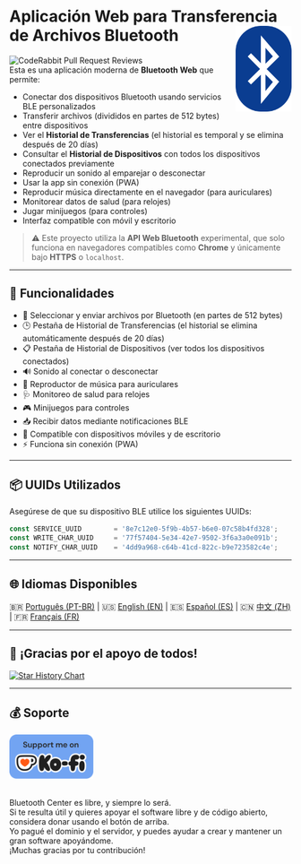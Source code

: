 # Aplicación Web para Transferencia de Archivos Bluetooth <img src="./public/favicon-32x32.png" align="right" width="100">
![CodeRabbit Pull Request Reviews](https://img.shields.io/coderabbit/prs/github/erikraft/Bluetooth-Center?utm_source=oss&utm_medium=github&utm_campaign=erikraft%2FBluetooth-Center&labelColor=171717&color=FF570A&link=https%3A%2F%2Fcoderabbit.ai&label=CodeRabbit+Reviews)
<br>
Esta es una aplicación moderna de **Bluetooth Web** que permite:

- Conectar dos dispositivos Bluetooth usando servicios BLE personalizados
- Transferir archivos (divididos en partes de 512 bytes) entre dispositivos
- Ver el **Historial de Transferencias** (el historial es temporal y se elimina después de 20 días)
- Consultar el **Historial de Dispositivos** con todos los dispositivos conectados previamente
- Reproducir un sonido al emparejar o desconectar
- Usar la app sin conexión (PWA)
- Reproducir música directamente en el navegador (para auriculares)
- Monitorear datos de salud (para relojes)
- Jugar minijuegos (para controles)
- Interfaz compatible con móvil y escritorio

> ⚠️ Este proyecto utiliza la **API Web Bluetooth** experimental, que solo funciona en navegadores compatibles como **Chrome** y únicamente bajo **HTTPS** o `localhost`.

---

## 🔧 Funcionalidades

- 📂 Seleccionar y enviar archivos por Bluetooth (en partes de 512 bytes)
- 🕒 Pestaña de Historial de Transferencias (el historial se elimina automáticamente después de 20 días)
- 📋 Pestaña de Historial de Dispositivos (ver todos los dispositivos conectados)
- 🔊 Sonido al conectar o desconectar
- 🎵 Reproductor de música para auriculares
- 🩺 Monitoreo de salud para relojes
- 🎮 Minijuegos para controles
- 📥 Recibir datos mediante notificaciones BLE
- 📱 Compatible con dispositivos móviles y de escritorio
- ⚡ Funciona sin conexión (PWA)

---

## 📦 UUIDs Utilizados

Asegúrese de que su dispositivo BLE utilice los siguientes UUIDs:

```js
const SERVICE_UUID        = '8e7c12e0-5f9b-4b57-b6e0-07c58b4fd328';
const WRITE_CHAR_UUID     = '77f57404-5e34-42e7-9502-3f6a3a0e091b';
const NOTIFY_CHAR_UUID    = '4dd9a968-c64b-41cd-822c-b9e723582c4e';
```

---

## 🌐 Idiomas Disponibles

🇧🇷 [Português (PT-BR)](README-ptbr.md) | 🇺🇸 [English (EN)](README.md) | 🇪🇸 [Español (ES)](README-es.md) | 🇨🇳 [中文 (ZH)](README-zh.md) | 🇫🇷 [Français (FR)](README-fr.md)

---

## 🙏 ¡Gracias por el apoyo de todos!

[![Star History Chart](https://api.star-history.com/svg?repos=erikraft/Bluetooth-Center&type=Date)](https://star-history.com/#erikraft/Bluetooth-Center&Date)

---

## 💰 Soporte
<a href="https://ko-fi.com/erikraft" target="_blank">
<img src="./brand-assets/support_me_on_kofi_badge_blue.png" width="150" alt="Donate"/>
</a>
<br />
<br />

Bluetooth Center es libre, y siempre lo será. \
Si te resulta útil y quieres apoyar el software libre y de código abierto, considera donar usando el botón de arriba. \
Yo pagué el dominio y el servidor, y puedes ayudar a crear y mantener un gran software apoyándome. \
¡Muchas gracias por tu contribución!
